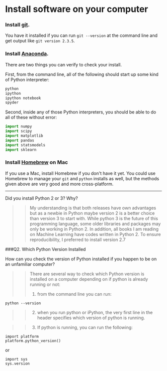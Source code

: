 # Install software on your computer


### Install [git](http://git-scm.com/).

You have it installed if you can run `git --version` at the command
line and get output like `git version 2.3.5`.


### Install [Anaconda](http://continuum.io/downloads).

There are two things you can verify to check your install.

First, from the command line, all of the following should start up
some kind of Python interpreter:

```bash
python
ipython
ipython notebook
spyder
```

Second, inside any of those Python interpreters, you should be able to
do all of these without error:

```python
import numpy
import scipy
import matplotlib
import pandas
import statsmodels
import sklearn
```

### Install [Homebrew](http://brew.sh/) on Mac

If you use a Mac, install Homebrew if you don't
have it yet. You could use Homebrew to manage your `git` and `python`
installs as well, but the methods given above are very good and more
cross-platform.

---

Did you install Python 2 or 3? Why?  

>> My understanding is that both releases have own advantages but as a newbie in Python maybe version 2 is a better choice than version 3 to start with. 
While python 3 is the future of this programming language, some older libraries and packages may only be working in Python 2.
In addition, all books I am reading on Machine Learning have codes written in Python 2. To ensure reproducibility, I preferred to install version 2.7  

###Q2. Which Python Version Installed   

How can you check the version of Python installed if you happen to be on an unfamiliar computer?

>>  There are several way to check which Python version is installed on a computer depending on if python is already running or not:
>> 1)	from the command line you can run:
```
python --version
```

>> 2)	when you run python or iPython, the very first line in the header specifies which version of python is running. 

>> 3)	If python is running, you can run the following:
```
import platform
platform.python_version()
```
or 
```
import sys
sys.version
```
 



